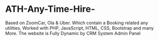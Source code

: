 # ATH-Any-Time-Hire-
Based on ZoomCar, Ola &amp; Uber. Which contain a Booking related any utilities, Worked with PHP, JavaScript, HTML, CSS, Bootstrap and many More. The website is Fully Dynamic by  CRM System Admin Panel
